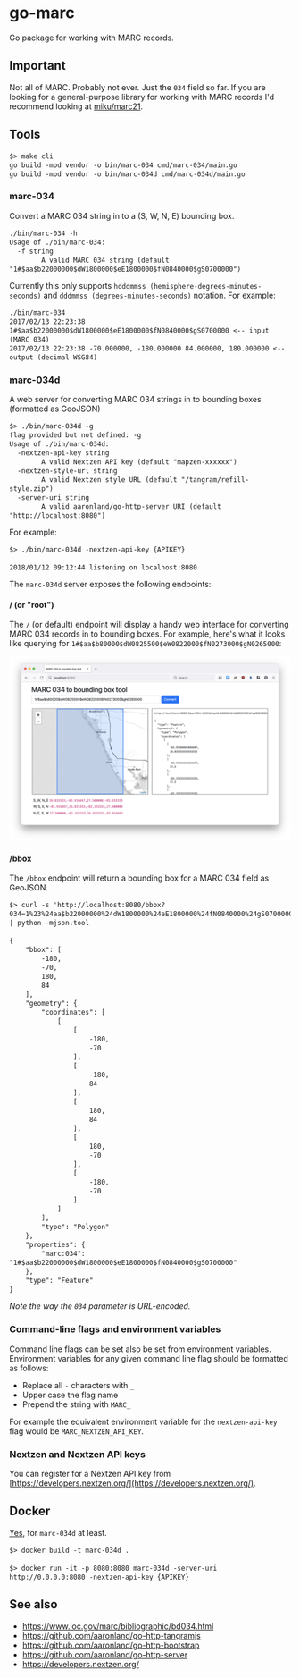 # go-marc

Go package for working with MARC records.

## Important

Not all of MARC. Probably not ever. Just the `034` field so far. If you are looking for a general-purpose library for working with MARC records I'd recommend looking at [miku/marc21](https://github.com/miku/marc21).

## Tools

```
$> make cli
go build -mod vendor -o bin/marc-034 cmd/marc-034/main.go
go build -mod vendor -o bin/marc-034d cmd/marc-034d/main.go
```

### marc-034

Convert a MARC 034 string in to a (S, W, N, E) bounding box.

```
./bin/marc-034 -h
Usage of ./bin/marc-034:
  -f string
    	A valid MARC 034 string (default "1#$aa$b22000000$dW1800000$eE1800000$fN0840000$gS0700000")
```

Currently this only supports `hdddmmss (hemisphere-degrees-minutes-seconds)` and `dddmmss (degrees-minutes-seconds)` notation. For example:

```
./bin/marc-034
2017/02/13 22:23:38 1#$aa$b22000000$dW1800000$eE1800000$fN0840000$gS0700000 <-- input (MARC 034)
2017/02/13 22:23:38 -70.000000, -180.000000 84.000000, 180.000000 <-- output (decimal WSG84)
```

### marc-034d

A web server for converting MARC 034 strings in to bounding boxes (formatted as GeoJSON)

```
$> ./bin/marc-034d -g
flag provided but not defined: -g
Usage of ./bin/marc-034d:
  -nextzen-api-key string
    	A valid Nextzen API key (default "mapzen-xxxxxx")
  -nextzen-style-url string
    	A valid Nextzen style URL (default "/tangram/refill-style.zip")
  -server-uri string
    	A valid aaronland/go-http-server URI (default "http://localhost:8080")
```

For example:

```
$> ./bin/marc-034d -nextzen-api-key {APIKEY}

2018/01/12 09:12:44 listening on localhost:8080
```

The `marc-034d` server exposes the following endpoints:

#### / (or "root")

The `/` (or default) endpoint will display a handy web interface for converting MARC 034 records in to bounding boxes. For example, here's what it looks like querying for `1#$aa$b80000$dW0825500$eW0822000$fN0273000$gN0265000`:

![](docs/images/marc-034d-www-v2.png)

#### /bbox

The `/bbox` endpoint will return a bounding box for a MARC 034 field as GeoJSON.

```
$> curl -s 'http://localhost:8080/bbox?034=1%23%24aa$b22000000%24dW1800000%24eE1800000%24fN0840000%24gS0700000' | python -mjson.tool

{
    "bbox": [
        -180,
        -70,
        180,
        84
    ],
    "geometry": {
        "coordinates": [
            [
                [
                    -180,
                    -70
                ],
                [
                    -180,
                    84
                ],
                [
                    180,
                    84
                ],
                [
                    180,
                    -70
                ],
                [
                    -180,
                    -70
                ]
            ]
        ],
        "type": "Polygon"
    },
    "properties": {
        "marc:034": "1#$aa$b22000000$dW1800000$eE1800000$fN0840000$gS0700000"
    },
    "type": "Feature"
}
```

_Note the way the `034` parameter is URL-encoded._

### Command-line flags and environment variables

Command line flags can be set also be set from environment variables. Environment variables for any given command line flag should be formatted as follows:

* Replace all `-` characters with `_`
* Upper case the flag name
* Prepend the string with `MARC_`

For example the equivalent environment variable for the `nextzen-api-key` flag would be `MARC_NEXTZEN_API_KEY`.

### Nextzen and Nextzen API keys

You can register for a Nextzen API key from [https://developers.nextzen.org/](https://developers.nextzen.org/).

## Docker

[Yes](Docker), for `marc-034d` at least.

```
$> docker build -t marc-034d .

$> docker run -it -p 8080:8080 marc-034d -server-uri http://0.0.0.0:8080 -nextzen-api-key {APIKEY} 
```

## See also

* https://www.loc.gov/marc/bibliographic/bd034.html
* https://github.com/aaronland/go-http-tangramjs
* https://github.com/aaronland/go-http-bootstrap
* https://github.com/aaronland/go-http-server
* https://developers.nextzen.org/
